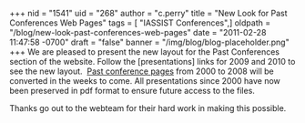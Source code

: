 +++
nid = "1541"
uid = "268"
author = "c.perry"
title = "New Look for Past Conferences Web Pages"
tags = [ "IASSIST Conferences",]
oldpath = "/blog/new-look-past-conferences-web-pages"
date = "2011-02-28 11:47:58 -0700"
draft = "false"
banner = "/img/blog/blog-placeholder.png"
+++
We are pleased to present the new layout for the Past Conferences
section of the website. Follow the [presentations] links for 2009 and
2010 to see the new layout.  [Past conference
pages](/conferences/archive) from 2000 to 2008 will be converted in the
weeks to come. All presentations since 2000 have now been preserved in
pdf format to ensure future access to the files.

Thanks go out to the webteam for their hard work in making this
possible.
